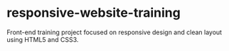 # responsive-website-training
Front-end training project focused on responsive design and clean layout using HTML5 and CSS3.
